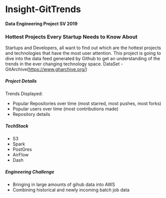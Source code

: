 # Insight-GitTrends
#### Data Engineering Project SV 2019 
### Hottest Projects Every Startup Needs to Know About 

Startups and Developers, all want to find out which are the hottest projects and technologies that have the most user attention. This project is going to dive into the data feed generated by Github to get an understanding of the trends in the ever changing technology space.
DataSet - GitArchive(https://www.gharchive.org/)

##### Project Details
Trends Displayed:
- Popular Repositories over time (most starred, most pushes, most forks)
- Popular users over time (most contributions made)
- Repository details

##### TechStack
- S3
- Spark
- PostGres
- AirFlow
- Dash

##### Engineering Challenge 
- Bringing in large amounts of gihub data into AWS
- Combining historical and newly incoming batch job data
